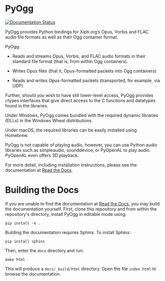 # PyOgg

[![Documentation Status](https://readthedocs.org/projects/pyogg/badge/?version=latest)](https://pyogg.readthedocs.io/en/latest/?badge=latest)

PyOgg provides Python bindings for Xiph.org’s Opus, Vorbis and FLAC
audio file formats as well as their Ogg container format.

PyOgg:

- Reads and streams Opus, Vorbis, and FLAC audio formats in their
  standard file format (that is, from within Ogg containers).

- Writes Opus files (that it, Opus-formatted packets into Ogg
  containers)

- Reads and writes Opus-formatted packets (transported, for example,
  via UDP)

Further, should you wish to have still lower-level access, PyOgg
provides ctypes interfaces that give direct access to the C functions
and datatypes found in the libraries.

Under Windows, PyOgg comes bundled with the required dynamic libraries
(DLLs) in the Windows Wheel distributions.

Under macOS, the required libraries can be easily installed using
Homebrew.

PyOgg is not capable of playing audio, however, you can use Python
audio libraries such as simpleaudio, sounddevice, or PyOpenAL to play
audio. PyOpenAL even offers 3D playback.

For more detail, including installation instructions, please see the
documentation at [Read the
Docs](https://pyogg.readthedocs.io/en/latest/).


Building the Docs
=================

If you are unable to find the documentation at [Read the
Docs](https://pyogg.readthedocs.io/en/latest/), you may build the
documentation yourself.  First, clone this repository and from within
the repository's directory, install PyOgg in editable mode using:

    pip install -e .
      
Building the documentation requires Sphinx.  To install Sphinx:

    pip install sphinx

Then, enter the `docs` directory and run:

    make html

This will produce a `docs/_build/html` directory.  Open the file
`index.html` to browse the documentation.
